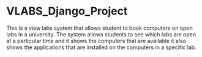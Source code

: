 # VLABS_Django_Project


This is a view labs system that allows student to book computers on open labs in a university. The system allows students to see which labs are open at a particular time and it shows the computers that are available it also shows the applications that are installed on the computers in a specific lab.
